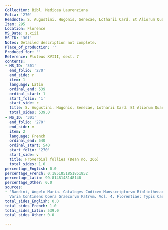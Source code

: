 ```yaml
---
Collection: Bibl. Medicea Laurenziana
Folia: '270'
Headnote: S. Augustini. Hugonis, Senecae, Lotharii Card. Et Aliorum Quaedam.
Item: 295
Location: Florence
MS_Date: s.xiii
MS_ID: '301'
Notes: Detailed description not complete.
Place_of_production: ''
Produced_for: ''
Reference: Pluteus XVIII, dext. 7
contents:
- MS_ID: '301'
  end_folio: '270'
  end_side: r
  item: 1
  language: Latin
  ordinal_end: 539
  ordinal_start: 1
  start_folio: '1'
  start_side: r
  title: S. Augustini. Hugonis, Senecae, Lotharii Card. Et Aliorum Quaedam. etc.
  total_sides: 539.0
- MS_ID: '301'
  end_folio: '270'
  end_side: v
  item: 2
  language: French
  ordinal_end: 540
  ordinal_start: 540
  start_folio: '270'
  start_side: v
  title: Proverbial follies (Dean no. 266)
  total_sides: 1.0
percentage_English: 0.0
percentage_French: 0.1851851851851852
percentage_Latin: 99.8148148148148
percentage_Other: 0.0
sources:
- 'Bandini, Angelo Maria. Catalogvs Codicvm Manvscriptorvm Bibliothecae Mediceae Lavrentianae
  Varia Continens Opera Graecorvm Patrvm. Vol. 4. Florentiae: Typis Caesareis, 1764.'
total_sides_English: 0.0
total_sides_French: 1.0
total_sides_Latin: 539.0
total_sides_Other: 0.0

---
```

